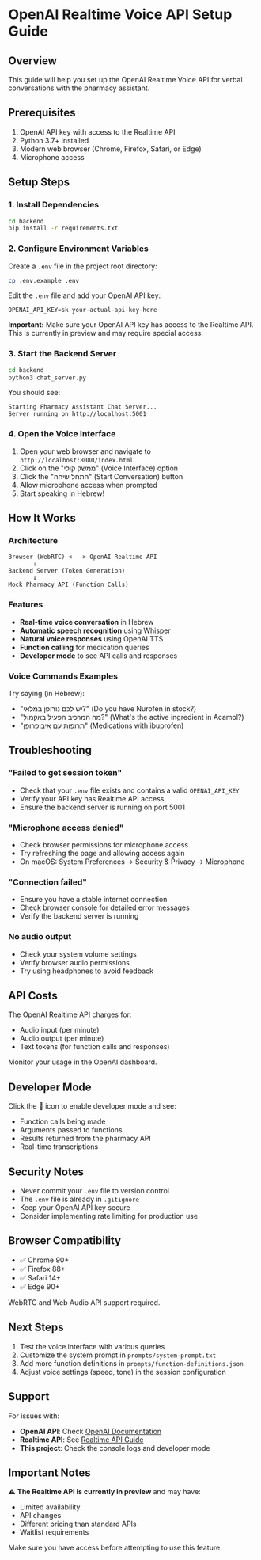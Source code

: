 # OpenAI Realtime Voice API Setup Guide

## Overview
This guide will help you set up the OpenAI Realtime Voice API for verbal conversations with the pharmacy assistant.

## Prerequisites
1. OpenAI API key with access to the Realtime API
2. Python 3.7+ installed
3. Modern web browser (Chrome, Firefox, Safari, or Edge)
4. Microphone access

## Setup Steps

### 1. Install Dependencies
```bash
cd backend
pip install -r requirements.txt
```

### 2. Configure Environment Variables
Create a `.env` file in the project root directory:
```bash
cp .env.example .env
```

Edit the `.env` file and add your OpenAI API key:
```
OPENAI_API_KEY=sk-your-actual-api-key-here
```

**Important:** Make sure your OpenAI API key has access to the Realtime API. This is currently in preview and may require special access.

### 3. Start the Backend Server
```bash
cd backend
python3 chat_server.py
```

You should see:
```
Starting Pharmacy Assistant Chat Server...
Server running on http://localhost:5001
```

### 4. Open the Voice Interface
1. Open your web browser and navigate to `http://localhost:8080/index.html`
2. Click on the "ממשק קולי" (Voice Interface) option
3. Click the "התחל שיחה" (Start Conversation) button
4. Allow microphone access when prompted
5. Start speaking in Hebrew!

## How It Works

### Architecture
```
Browser (WebRTC) <---> OpenAI Realtime API
       ↓
Backend Server (Token Generation)
       ↓
Mock Pharmacy API (Function Calls)
```

### Features
- **Real-time voice conversation** in Hebrew
- **Automatic speech recognition** using Whisper
- **Natural voice responses** using OpenAI TTS
- **Function calling** for medication queries
- **Developer mode** to see API calls and responses

### Voice Commands Examples
Try saying (in Hebrew):
- "יש לכם נורופן במלאי?" (Do you have Nurofen in stock?)
- "מה המרכיב הפעיל באקמול?" (What's the active ingredient in Acamol?)
- "תרופות עם איבופרופן" (Medications with ibuprofen)

## Troubleshooting

### "Failed to get session token"
- Check that your `.env` file exists and contains a valid `OPENAI_API_KEY`
- Verify your API key has Realtime API access
- Ensure the backend server is running on port 5001

### "Microphone access denied"
- Check browser permissions for microphone access
- Try refreshing the page and allowing access again
- On macOS: System Preferences → Security & Privacy → Microphone

### "Connection failed"
- Ensure you have a stable internet connection
- Check browser console for detailed error messages
- Verify the backend server is running

### No audio output
- Check your system volume settings
- Verify browser audio permissions
- Try using headphones to avoid feedback

## API Costs
The OpenAI Realtime API charges for:
- Audio input (per minute)
- Audio output (per minute)
- Text tokens (for function calls and responses)

Monitor your usage in the OpenAI dashboard.

## Developer Mode
Click the 🔧 icon to enable developer mode and see:
- Function calls being made
- Arguments passed to functions
- Results returned from the pharmacy API
- Real-time transcriptions

## Security Notes
- Never commit your `.env` file to version control
- The `.env` file is already in `.gitignore`
- Keep your OpenAI API key secure
- Consider implementing rate limiting for production use

## Browser Compatibility
- ✅ Chrome 90+
- ✅ Firefox 88+
- ✅ Safari 14+
- ✅ Edge 90+

WebRTC and Web Audio API support required.

## Next Steps
1. Test the voice interface with various queries
2. Customize the system prompt in `prompts/system-prompt.txt`
3. Add more function definitions in `prompts/function-definitions.json`
4. Adjust voice settings (speed, tone) in the session configuration

## Support
For issues with:
- **OpenAI API**: Check [OpenAI Documentation](https://platform.openai.com/docs)
- **Realtime API**: See [Realtime API Guide](https://platform.openai.com/docs/guides/realtime)
- **This project**: Check the console logs and developer mode

## Important Notes
⚠️ **The Realtime API is currently in preview** and may have:
- Limited availability
- API changes
- Different pricing than standard APIs
- Waitlist requirements

Make sure you have access before attempting to use this feature.